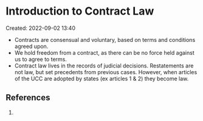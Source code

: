 # Introduction to Contract Law
Created: 2022-09-02 13:40

- Contracts are consensual and voluntary, based on terms and conditions agreed upon.
- We hold freedom from a contract, as there can be no force held against us to agree to terms. 
- Contract law lives in the records of judicial decisions. Restatements are not law, but set precedents from previous cases. However, when articles of the UCC are adopted by states (ex articles 1 & 2) they become law.

## References

1. 